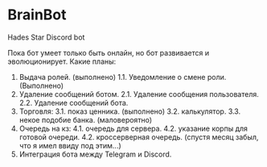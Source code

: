 # BrainBot
Hades Star Discord bot

Пока бот умеет только быть онлайн, но бот развивается и эволюционирует.
Какие планы:
1. Выдача ролей. (выполнено)
 1.1. Уведомление о смене роли. (Выполнено)
2. Удаление сообщений ботом.
 2.1. Удаление сообщения пользователя.
 2.2. Удаление сообщений бота.
3. Торговля:
 3.1. показ ценника. (выполнено)
 3.2. калькулятор.
 3.3. некое подобие банка. (маловероятно)
4. Очередь на кз:
 4.1. очередь для сервера.
 4.2. указание корпы для готовой очереди.
 4.2. кроссерверная очередь. (спустя месяц забыл, что я имел ввиду под этим...)
5. Интеграция бота между Telegram и Discord.
